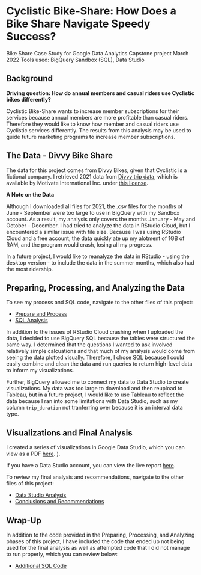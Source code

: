 # Cyclistic Bike-Share: How Does a Bike Share Navigate Speedy Success?
Bike Share Case Study for Google Data Analytics Capstone project
March 2022
Tools used: BigQuery Sandbox (SQL), Data Studio

## Background
**Driving question: How do annual members and casual riders use Cyclistic bikes differently?**

Cyclistic Bike-Share wants to increase member subscriptions for their services because annual members are more profitable than casual riders. 
Therefore they would like to know how member and casual riders use Cyclistic services differently. The results from this analysis may be used to guide future 
marketing programs to increase member subscriptions.

## The Data - Divvy Bike Share
The data for this project comes from Divvy Bikes, given that Cyclistic is a fictional company. I retrieved 2021 data from [Divvy trip data](https://divvy-tripdata.s3.amazonaws.com/index.html), which is available by Motivate International Inc. under [this license](https://ride.divvybikes.com/data-license-agreement).

**A Note on the Data**

Although I downloaded all files for 2021, the .csv files for the months of June - September were too large to use in BigQuery with my Sandbox account.
As a result, my analysis only covers the months January - May and October - December. I had tried to analyze the data in RStudio Cloud, but I encountered a similar issue
with file size. Because I was using RStudio Cloud and a free account, the data quickly ate up my alotment of 1GB of RAM, and the program would crash, losing all my progress.

In a future project, I would like to reanalyze the data in RStudio - using the desktop version - to include the data in the summer months, which also had the most ridership.

## Preparing, Processing, and Analyzing the Data
To see my process and SQL code, navigate to the other files of this project:
* [Prepare and Process](https://github.com/gharliquebread/cyclistic-analysis/blob/main/Prepare%20and%20Process.md)
* [SQL Analysis](https://github.com/gharliquebread/cyclistic-analysis/blob/main/SQL%20Analysis.md)

In addition to the issues of RStudio Cloud crashing when I uploaded the data, I decided to use BigQuery SQL because the tables were structured the same way. I determined that the questions I wanted to ask involved relatively simple calcuations and that much of my analysis would come from seeing the data plotted visually. Therefore, I chose SQL because I could easily combine and clean the data and run queries to return high-level data to inform my visualizations.

Further, BigQuery allowed me to connect my data to Data Studio to create visualizations. My data was too large to download and then reupload to Tableau, but in a future project, I would like to use Tableau to reflect the data because I ran into some limitations with Data Studio, such as my column `trip_duration` not tranferring over because it is an interval data type.

## Visualizations and Final Analysis
I created a series of visualizations in Google Data Studio, which you can view as a PDF [here](https://github.com/gharliquebread/cyclistic-analysis/files/8209943/Cyclistic_Bike_Share_Analysis__Capstone_Case_Study_Daphne.Letherer.pdf).
).

If you have a Data Studio account, you can view the live report [here](https://datastudio.google.com/reporting/448956ec-d113-4b1b-816f-09b418c1f2fa).

To review my final analysis and recommendations, navigate to the other files of this project:
* [Data Studio Analysis](https://github.com/gharliquebread/cyclistic-analysis/blob/main/Data%20Studio%20Analysis.md)
* [Conclusions and Recommendations](https://github.com/gharliquebread/cyclistic-analysis/blob/main/Conclusions%20and%20Recommendations.md)

## Wrap-Up
In addition to the code provided in the Preparing, Processing, and Analyzing phases of this project, I have included the code that ended up not being used for the final analysis as well as attempted code that I did not manage to run properly, which you can review below:
* [Additional SQL Code](https://github.com/gharliquebread/cyclistic-analysis/blob/main/Additional%20SQL%20Code.md)
